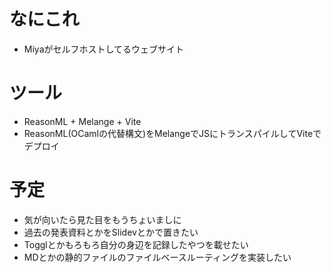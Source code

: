 # なにこれ

- Miyaがセルフホストしてるウェブサイト

# ツール

- ReasonML + Melange + Vite
- ReasonML(OCamlの代替構文)をMelangeでJSにトランスパイルしてViteでデプロイ

# 予定

- 気が向いたら見た目をもうちょいましに
- 過去の発表資料とかをSlidevとかで置きたい
- Togglとかもろもろ自分の身辺を記録したやつを載せたい
- MDとかの静的ファイルのファイルベースルーティングを実装したい

